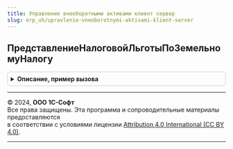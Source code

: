 ```yaml
---
title: Управление внеоборотными активами клиент сервер
slug: erp_uh/upravlenie-vneoborotnymi-aktivami-klient-server
---
```



## ПредставлениеНалоговойЛьготыПоЗемельномуНалогу
<details style="margin: 1em 0; padding: 0.5em; border: 1px solid #ccc; border-radius: 6px;">

<summary style="font-weight: bold; cursor: pointer;">Описание, пример вызова</summary>

```bsl

// Устарела.
// Применяется в расчете земельного налога до 2020 года
//
// Параметры:
//  Ссылка - Структура
//
// Возвращаемое значение:
//  Строка - Представление налоговой льготы по земельному налогу
Функция ПредставлениеНалоговойЛьготыПоЗемельномуНалогу(Ссылка) Экспорт
```

Пример вызова
```bsl
Результат = УправлениеВнеоборотнымиАктивамиКлиентСервер.ПредставлениеНалоговойЛьготыПоЗемельномуНалогу(Ссылка) 
```
</details>

---

© 2024, **ООО 1С-Софт**  
Все права защищены. Эта программа и сопроводительные материалы предоставляются  
в соответствии с условиями лицензии [Attribution 4.0 International (CC BY 4.0)](https://creativecommons.org/licenses/by/4.0/legalcode).

---

